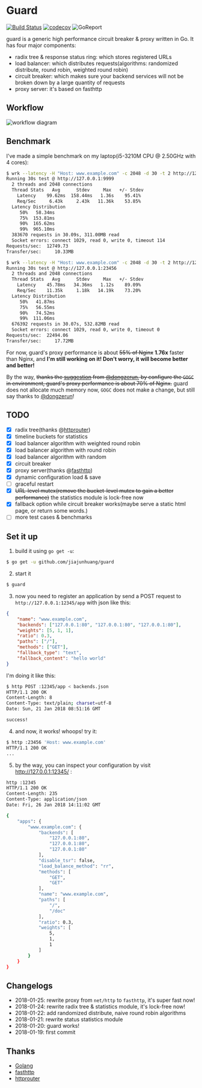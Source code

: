 # Guard

[![Build Status](https://travis-ci.org/jiajunhuang/guard.svg?branch=master)](https://travis-ci.org/jiajunhuang/guard)
[![codecov](https://codecov.io/gh/jiajunhuang/guard/branch/master/graph/badge.svg)](https://codecov.io/gh/jiajunhuang/guard)
![GoReport](https://goreportcard.com/badge/github.com/jiajunhuang/guard)

guard is a generic high performance circuit breaker & proxy written in Go. It has four major components:

- radix tree & response status ring: which stores registered URLs
- load balancer: which distributes requests(algorithms: randomized distribute, round robin, weighted round robin)
- circuit breaker: which makes sure your backend services will not be broken down by a large quantity of requests
- proxy server: it's based on fasthttp

## Workflow

![workflow diagram](./workflow.png)

## Benchmark

I've made a simple benchmark on my laptop(i5-3210M CPU @ 2.50GHz with 4 cores):

```bash
$ wrk --latency -H "Host: www.example.com" -c 2048 -d 30 -t 2 http://127.0.0.1:9999  # Nginx with 4 workers
Running 30s test @ http://127.0.0.1:9999
  2 threads and 2048 connections
  Thread Stats   Avg      Stdev     Max   +/- Stdev
    Latency    99.62ms  158.44ms   1.36s    95.41%       
    Req/Sec     6.43k     2.43k   11.36k    53.85%
  Latency Distribution   
     50%   58.34ms                                       
     75%  153.81ms                                                         
     90%  165.62ms                                                                               
     99%  965.10ms                       
  383670 requests in 30.09s, 311.00MB read
  Socket errors: connect 1029, read 0, write 0, timeout 114
Requests/sec:  12749.73                           
Transfer/sec:     10.33MB                         

$ wrk --latency -H "Host: www.example.com" -c 2048 -d 30 -t 2 http://127.0.0.1:23456  # guard with GOMAXPROCS=4
Running 30s test @ http://127.0.0.1:23456
  2 threads and 2048 connections
  Thread Stats   Avg      Stdev     Max   +/- Stdev
    Latency    45.78ms   34.36ms   1.12s    89.09%
    Req/Sec    11.35k     1.18k   14.19k    73.20%
  Latency Distribution                                   
     50%   41.87ms     
     75%   56.55ms       
     90%   74.52ms                                       
     99%  111.06ms                                                         
  676392 requests in 30.07s, 532.82MB read
  Socket errors: connect 1029, read 0, write 0, timeout 0
Requests/sec:  22494.06
Transfer/sec:     17.72MB
```

For now, guard's proxy performance is about ~~55% of Nginx~~ **1.76x** faster than Nginx,
and **I'm still working on it! Don't worry, it will become better and better!**

By the way, ~~thanks the [suggestion](https://github.com/jiajunhuang/guard/issues/15) 
from [@dongzerun](https://github.com/dongzerun), by configure the `GOGC` in environment,
guard's proxy performance is about 70% of Nginx.~~ guard does not allocate much memory now,
`GOGC` does not make a change, but still say thanks to [@dongzerun](https://github.com/dongzerun)!

## TODO

- [x] radix tree(thanks @[httprouter](https://github.com/julienschmidt/httprouter))
- [x] timeline buckets for statistics
- [x] load balancer algorithm with weighted round robin
- [x] load balancer algorithm with round robin
- [x] load balancer algorithm with random
- [x] circuit breaker
- [x] proxy server(thanks @[fasthttp](https://github.com/valyala/fasthttp))
- [x] dynamic configuration load & save
- [ ] graceful restart
- [x] ~~URL-level mutex(remove the bucket-level mutex to gain a better performance)~~ the statistics module is lock-free now
- [x] fallback option while circuit breaker works(maybe serve a static html page, or return some words.)
- [ ] more test cases & benchmarks

## Set it up

1. build it using `go get -u`:

```bash
$ go get -u github.com/jiajunhuang/guard
```

2. start it

```bash
$ guard
```

3. now you need to register an application by send a POST request to `http://127.0.0.1:12345/app` with json like this:

```json
{
    "name": "www.example.com",
    "backends": ["127.0.0.1:80", "127.0.0.1:80", "127.0.0.1:80"],
    "weights": [5, 1, 1],
    "ratio": 0.3,
    "paths": ["/"],
    "methods": ["GET"],
    "fallback_type": "text",
    "fallback_content": "hello world"
}
```

I'm doing it like this:

```bash
$ http POST :12345/app < backends.json 
HTTP/1.1 200 OK
Content-Length: 8
Content-Type: text/plain; charset=utf-8
Date: Sun, 21 Jan 2018 08:51:16 GMT

success!
```

4. and now, it works! whoops! try it:

```bash
$ http :23456 'Host: www.example.com'
HTTP/1.1 200 OK
...
```

5. by the way, you can inspect your configuration by visit http://127.0.0.1:12345/ :

```bash
http :12345
HTTP/1.1 200 OK
Content-Length: 235
Content-Type: application/json
Date: Fri, 26 Jan 2018 14:11:02 GMT

{
    "apps": {
        "www.example.com": {
            "backends": [
                "127.0.0.1:80",
                "127.0.0.1:80",
                "127.0.0.1:80"
            ],
            "disable_tsr": false,
            "load_balance_method": "rr",
            "methods": [
                "GET",
                "GET"
            ],
            "name": "www.example.com",
            "paths": [
                "/",
                "/doc"
            ],
            "ratio": 0.3,
            "weights": [
                5,
                1,
                1
            ]
        }
    }
}
```

## Changelogs

- 2018-01-25: rewrite proxy from `net/http` to `fasthttp`, it's super fast now!
- 2018-01-24: rewrite radix tree & statistics module, it's lock-free now!
- 2018-01-22: add randomized distribute, naive round robin algorithms
- 2018-01-21: rewrite status statistics module
- 2018-01-20: guard works!
- 2018-01-19: first commit

## Thanks

- [Golang](https://golang.org)
- [fasthttp](https://github.com/valyala/fasthttp)
- [httprouter](https://github.com/jiajunhuang/httprouter)
